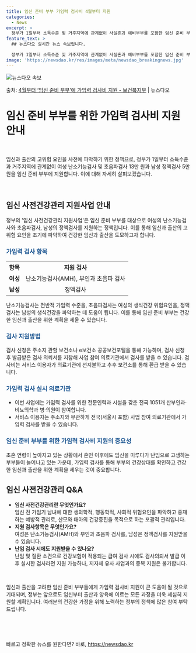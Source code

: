 ```yaml
---
title: 임신 준비 부부 가임력 검사비 4월부터 지원
categories:
  - News
excerpt: >
  정부가 1일부터 소득수준 및 거주지역에 관계없이 사실혼과 예비부부를 포함한 임신 준비 부부에게 여성 난소기능…
feature_text: >
  ## 뉴스다오 실시간 뉴스 속보입니다.

  정부가 1일부터 소득수준 및 거주지역에 관계없이 사실혼과 예비부부를 포함한 임신 준비 부부에게 여성 난소기능…
image: 'https://newsdao.kr/res/images/meta/newsdao_breakingnews.jpg'
---
```


![뉴스다오 속보](https://newsdao.kr/res/images/meta/newsdao_breakingnews.jpg)

<p>출처: <a href="https://newsdao.kr/3471" rel="dofollow">4월부터 ‘임신 준비 부부’에 가임력 검사비 지원 - 보건복지부</a> | 뉴스다오</p>

<h1 data-ke-size="size26">임신 준비 부부를 위한 가임력 검사비 지원 안내</h1>
<p data-ke-size="size16">&nbsp;</p>
임신과 출산의 고위험 요인을 사전에 파악하기 위한 정책으로, 정부가 1일부터 소득수준과 거주지역에 관계없이 여성 난소기능검사 및 초음파검사 13만 원과 남성 정액검사 5만 원을 임신 준비 부부에 지원합니다. 이에 대해 자세히 살펴보겠습니다.
<p data-ke-size="size16">&nbsp;</p>

<h2 data-ke-size="size22">임신 사전건강관리 지원사업 안내</h2>
<p data-ke-size="size16">정부의 '임신 사전건강관리 지원사업'은 임신 준비 부부를 대상으로 여성의 난소기능검사와 초음파검사, 남성의 정액검사를 지원하는 정책입니다. 이를 통해 임신과 출산의 고위험 요인을 조기에 파악하여 건강한 임신과 출산을 도모하고자 합니다. </p>

<h3 data-ke-size="size20"><b><span style="color: #1a5490;">가임력 검사 항목</span></b></h3>
<table>
<tbody>
<tr>
<td style="height: 17px; text-align: center;"><b>항목</b></td>
<td style="text-align: center; height: 17px;"><b>지원 검사</b></td>
</tr>
<tr>
<td style="height: 17px; text-align: center;"><b>여성</b></td>
<td style="text-align: center; height: 17px;">난소기능검사(AMH), 부인과 초음파 검사</td>
</tr>
<tr>
<td style="height: 17px; text-align: center;"><b>남성</b></td>
<td style="text-align: center; height: 17px;">정액검사</td>
</tr>
</tbody>
</table>
<p data-ke-size="size16">난소기능검사는 전반적 가임력 수준을, 초음파검사는 여성의 생식건강 위험요인을, 정액검사는 남성의 생식건강을 파악하는 데 도움이 됩니다. 이를 통해 임신 준비 부부는 건강한 임신과 출산을 위한 계획을 세울 수 있습니다.</p>

<h3 data-ke-size="size20"><b><span style="color: #1a5490;">검사 지원방법</span></b></h3>
<p data-ke-size="size16">검사 신청은 주소지 관할 보건소나 e보건소 공공보건포털을 통해 가능하며, 검사 신청 후 발급받은 검사 의뢰서를 지참해 사업 참여 의료기관에서 검사를 받을 수 있습니다. 검사비는 서비스 이용자가 의료기관에 선지불하고 추후 보건소를 통해 환급 받을 수 있습니다.</p>

<h3 data-ke-size="size20"><b><span style="color: #1a5490;">가임력 검사 실시 의료기관</span></b></h3>
<ul>
<li>이번 사업에는 가임력 검사를 위한 전문인력과 시설을 갖춘 전국 1051개 산부인과·비뇨의학과 병·의원이 참여합니다.</li>
<li>서비스 이용자는 주소지와 무관하게 전국(서울시 포함) 사업 참여 의료기관에서 가임력 검사를 받을 수 있습니다.</li>
</ul>

<h3 data-ke-size="size20"><b><span style="color: #1a5490;">임신 준비 부부를 위한 가임력 검사비 지원의 중요성</span></b></h3>
<p data-ke-size="size16">초혼 연령이 높아지고 있는 상황에서 혼인 이후에도 임신을 미루다가 난임으로 고생하는 부부들이 늘어나고 있는 가운데, 가임력 검사를 통해 부부의 건강상태를 확인하고 건강한 임신과 출산을 위한 계획을 세우는 것이 중요합니다.</p>

<h2 data-ke-size="size22">임신 사전건강관리 Q&A</h2>
<ul>
<li><b>임신 사전건강관리란 무엇인가요?</b><br>임신 전 가임기 남녀에 대한 생의학적, 행동학적, 사회적 위험요인을 파악하고 중재하는 예방적 관리로, 산모와 태아의 건강증진을 목적으로 하는 포괄적 관리입니다.</li>
<li><b>지원 검사항목은 무엇인가요?</b><br>여성은 난소기능검사(AMH)와 부인과 초음파 검사를, 남성은 정액검사를 지원받을 수 있습니다.</li>
<li><b>난임 검사 시에도 지원받을 수 있나요?</b><br>난임 및 질환 소견으로 건강보험이 적용되는 급여 검사 시에도 검사의뢰서 발급 이후 실시한 검사라면 지원 가능하나, 지자체 유사 사업과의 중복 지원은 불가합니다.</li>
</ul>

<p data-ke-size="size16">&nbsp;</p>
<p data-ke-size="size16">임신과 출산을 고려한 임신 준비 부부들에게 가임력 검사비 지원이 큰 도움이 될 것으로 기대되며, 정부는 앞으로도 임신부터 출산과 양육에 이르는 모든 과정을 더욱 세심히 지원할 계획입니다. 여러분의 건강한 가정을 위해 노력하는 정부의 정책에 많은 참여 부탁드립니다.</p>
<p data-ke-size="size16">&nbsp;</p>
<p data-ke-size="size16">&nbsp;</p> 

빠르고 정확한 뉴스를 원한다면? 바로, <a href="https://newsdao.kr" rel="dofollow">https://newsdao.kr</a>


